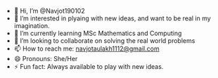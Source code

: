 - 👋 Hi, I’m @Navjot190102
- 👀 I’m interested in plyaing with new ideas, and want to be real in my imagination.
- 🌱 I’m currently learning MSc Mathematics and Computing
- 💞️ I’m looking to collaborate on solving the real world problems
- 📫 How to reach me: navjotaulakh1112@gmail.com
- 😄 Pronouns: She/Her
- ⚡ Fun fact: Always available to play with new ideas.

<!---
Navjot190102/Navjot190102 is a ✨ special ✨ repository because its `README.md` (this file) appears on your GitHub profile.
You can click the Preview link to take a look at your changes.
--->
